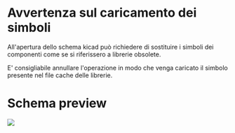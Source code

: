 # Avvertenza sul caricamento dei simboli
All'apertura dello schema kicad può richiedere di sostituire i simboli dei componenti come se si riferissero a librerie obsolete.

E' consigliabile annullare l'operazione in modo che venga caricato il simbolo presente nel file cache delle librerie.

Schema preview
=====================
<img src="https://rawgit.com/raspibo/HotAirGun/master/kicad/Plot/HotAirGun.svg">

